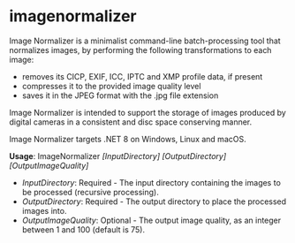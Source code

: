 # imagenormalizer
Image Normalizer is a minimalist command-line batch-processing tool that normalizes images, by performing the following transformations to each image:
* removes its CICP, EXIF, ICC, IPTC and XMP profile data, if present
* compresses it to the provided image quality level
* saves it in the JPEG format with the .jpg file extension

Image Normalizer is intended to support the storage of images produced by digital cameras in a consistent and disc space conserving manner.

Image Normalizer targets .NET 8 on Windows, Linux and macOS.

__Usage__: ImageNormalizer _[InputDirectory]_ _[OutputDirectory]_ _[OutputImageQuality]_
* _InputDirectory_: Required - The input directory containing the images to be processed (recursive processing).
* _OutputDirectory_: Required - The output directory to place the processed images into.
* _OutputImageQuality_: Optional - The output image quality, as an integer between 1 and 100 (default is 75).
